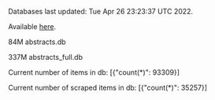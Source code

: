 Databases last updated: Tue Apr 26 23:23:37 UTC 2022. 

Available [here](https://github.com/cbeauhilton/ash-db/releases).


84M	abstracts.db

337M	abstracts_full.db

Current number of items in db:
[{"count(*)": 93309}]

Current number of scraped items in db:
[{"count(*)": 35257}]
